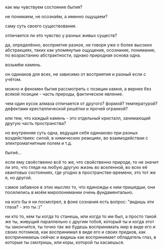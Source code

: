 как мы чувствуем состояние бытия?

не понимаем, не осознаём, а именно ощущаем?

саму суть своего существования.

отличается ли это чувство у разных живых существ?

да, определённо, восприятие разное, не говоря уже о более высоких абстракциях, таких как упомянутые ощущение, осознание, понимание, по возрастанию абстрактности, однако природная основа одна.

возьмём камень.

он одинаков для всех, не зависимо от восприятия и разный если с учётом.

можно и феномен бытия рассмотреть с позиции камня, а вернее без всякой позиции - часть природы, фактическое явление.

чем один кусок алмаза отличается от другого? формой? температурой? дефектами кресталлической решётки и прочей огранкой?

или тем, что каждый камень - это отдельный кристалл, занимающий другую часть пространства?

но внутренняя суть одна, ведущая себя одинаково при разных воздействиях: силой, в химических реакциях, во взаимодействии с электромагнитным полем и т.д.

бытиё...

если ему своёственно всё то же, что свойственно природе, то не значит ли это, что глядя на любую другую жизнь во вселенной, во всех её квантовых состояниях, где угодно в пространстве-времени, это тот же я, но другой.

самое забавное в этих мыслях то, что единожды к ним пришедши, они поселились в моём миропонимании очень фундаментально.

на кого бы я ни посмотрел, в фоне сознания есть вопрос: "видишь эти глаза? - это ты :)"

ни кто то, кем ты когда то станешь, или когда то им был, а просто такой же ты, живущий параллельно с другим тобой, который ты и когда этот ты закончится, ты точно так же будешь воспринимать мир в виде его и своих потомков, как воспринимал в виде его и своих предков, как воспринимаешь сейчас и видишь как воспринимает обладатель глаз, в которые ты смотришь, или коры, которой ты касаешься.
